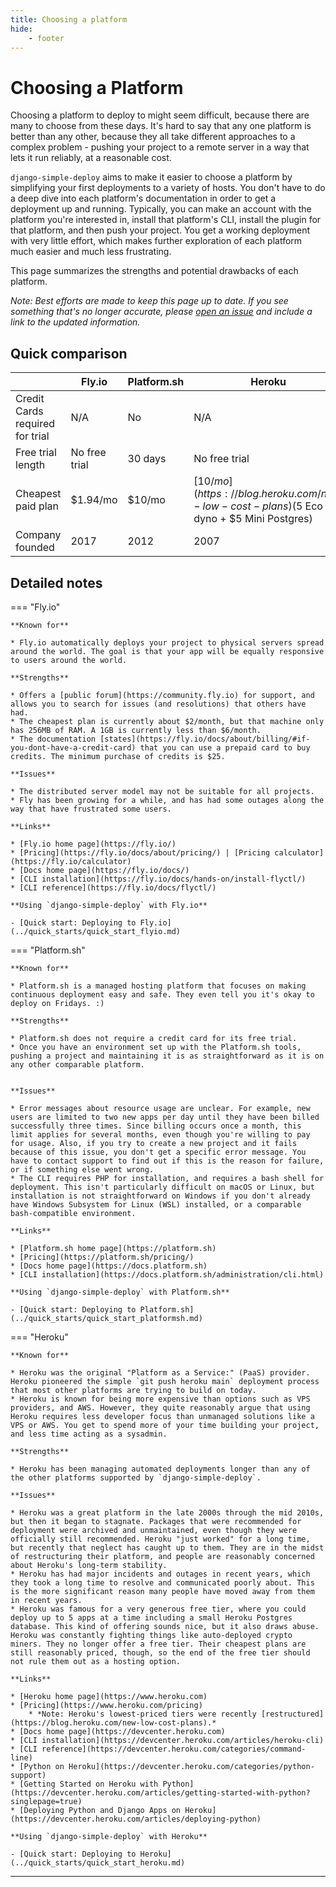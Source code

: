 ```yaml
---
title: Choosing a platform
hide:
    - footer
---
```


# Choosing a Platform

Choosing a platform to deploy to might seem difficult, because there are many to choose from these days. It's hard to say that any one platform is better than any other, because they all take different approaches to a complex problem - pushing your project to a remote server in a way that lets it run reliably, at a reasonable cost.

`django-simple-deploy` aims to make it easier to choose a platform by simplifying your first deployments to a variety of hosts. You don't have to do a deep dive into each platform's documentation in order to get a deployment up and running. Typically, you can make an account with the platform you're interested in, install that platform's CLI, install the plugin for that platform, and then push your project. You get a working deployment with very little effort, which makes further exploration of each platform much easier and much less frustrating.

This page summarizes the strengths and potential drawbacks of each platform.

*Note: Best efforts are made to keep this page up to date. If you see something that's no longer accurate, please [open an issue](https://github.com/django-simple-deploy/django-simple-deploy/issues) and include a link to the updated information.*

## Quick comparison

|                       | Fly.io             | Platform.sh             | Heroku                                                      |
| --------------------- | ------------------ | ----------------------- | ----------------------------------------------------------- |
| Credit Cards required for trial | N/A                | No                      | N/A |
| Free trial length     | No free trial | 30 days | No free trial |
| Cheapest paid plan    | $1.94/mo              | $10/mo                  | [$10/mo](https://blog.heroku.com/new-low-cost-plans) ($5 Eco dyno + $5 Mini Postgres)                     |
| Company founded       | 2017               | 2012                    | 2007                                                        |

## Detailed notes

=== "Fly.io"

    **Known for**

    * Fly.io automatically deploys your project to physical servers spread around the world. The goal is that your app will be equally responsive to users around the world.

    **Strengths**

    * Offers a [public forum](https://community.fly.io) for support, and allows you to search for issues (and resolutions) that others have had.
    * The cheapest plan is currently about $2/month, but that machine only has 256MB of RAM. A 1GB is currently less than $6/month.
    * The documentation [states](https://fly.io/docs/about/billing/#if-you-dont-have-a-credit-card) that you can use a prepaid card to buy credits. The minimum purchase of credits is $25.

    **Issues**

    * The distributed server model may not be suitable for all projects.
    * Fly has been growing for a while, and has had some outages along the way that have frustrated some users.

    **Links**

    * [Fly.io home page](https://fly.io/)
    * [Pricing](https://fly.io/docs/about/pricing/) | [Pricing calculator](https://fly.io/calculator)
    * [Docs home page](https://fly.io/docs/)
    * [CLI installation](https://fly.io/docs/hands-on/install-flyctl/)
    * [CLI reference](https://fly.io/docs/flyctl/)

    **Using `django-simple-deploy` with Fly.io**

    - [Quick start: Deploying to Fly.io](../quick_starts/quick_start_flyio.md)

=== "Platform.sh"

    **Known for**

    * Platform.sh is a managed hosting platform that focuses on making continuous deployment easy and safe. They even tell you it's okay to deploy on Fridays. :)

    **Strengths**

    * Platform.sh does not require a credit card for its free trial.
    * Once you have an environment set up with the Platform.sh tools, pushing a project and maintaining it is as straightforward as it is on any other comparable platform.


    **Issues**

    * Error messages about resource usage are unclear. For example, new users are limited to two new apps per day until they have been billed successfully three times. Since billing occurs once a month, this limit applies for several months, even though you're willing to pay for usage. Also, if you try to create a new project and it fails because of this issue, you don't get a specific error message. You have to contact support to find out if this is the reason for failure, or if something else went wrong.
    * The CLI requires PHP for installation, and requires a bash shell for deployment. This isn't particularly difficult on macOS or Linux, but installation is not straightforward on Windows if you don't already have Windows Subsystem for Linux (WSL) installed, or a comparable bash-compatible environment.

    **Links**

    * [Platform.sh home page](https://platform.sh)
    * [Pricing](https://platform.sh/pricing/)
    * [Docs home page](https://docs.platform.sh)
    * [CLI installation](https://docs.platform.sh/administration/cli.html)

    **Using `django-simple-deploy` with Platform.sh**

    - [Quick start: Deploying to Platform.sh](../quick_starts/quick_start_platformsh.md)

=== "Heroku"

    **Known for**

    * Heroku was the original "Platform as a Service:" (PaaS) provider. Heroku pioneered the simple `git push heroku main` deployment process that most other platforms are trying to build on today.
    * Heroku is known for being more expensive than options such as VPS providers, and AWS. However, they quite reasonably argue that using Heroku requires less developer focus than unmanaged solutions like a VPS or AWS. You get to spend more of your time building your project, and less time acting as a sysadmin.

    **Strengths**

    * Heroku has been managing automated deployments longer than any of the other platforms supported by `django-simple-deploy`.

    **Issues**

    * Heroku was a great platform in the late 2000s through the mid 2010s, but then it began to stagnate. Packages that were recommended for deployment were archived and unmaintained, even though they were officially still recommended. Heroku "just worked" for a long time, but recently that neglect has caught up to them. They are in the midst of restructuring their platform, and people are reasonably concerned about Heroku's long-term stability.
    * Heroku has had major incidents and outages in recent years, which they took a long time to resolve and communicated poorly about. This is the more significant reason many people have moved away from them in recent years.
    * Heroku was famous for a very generous free tier, where you could deploy up to 5 apps at a time including a small Heroku Postgres database. This kind of offering sounds nice, but it also draws abuse. Heroku was constantly fighting things like auto-deployed crypto miners. They no longer offer a free tier. Their cheapest plans are still reasonably priced, though, so the end of the free tier should not rule them out as a hosting option.

    **Links**

    * [Heroku home page](https://www.heroku.com)
    * [Pricing](https://www.heroku.com/pricing)
        * *Note: Heroku's lowest-priced tiers were recently [restructured](https://blog.heroku.com/new-low-cost-plans).*
    * [Docs home page](https://devcenter.heroku.com)
    * [CLI installation](https://devcenter.heroku.com/articles/heroku-cli)
    * [CLI reference](https://devcenter.heroku.com/categories/command-line)
    * [Python on Heroku](https://devcenter.heroku.com/categories/python-support)
    * [Getting Started on Heroku with Python](https://devcenter.heroku.com/articles/getting-started-with-python?singlepage=true)
    * [Deploying Python and Django Apps on Heroku](https://devcenter.heroku.com/articles/deploying-python)

    **Using `django-simple-deploy` with Heroku**

    - [Quick start: Deploying to Heroku](../quick_starts/quick_start_heroku.md)

---
